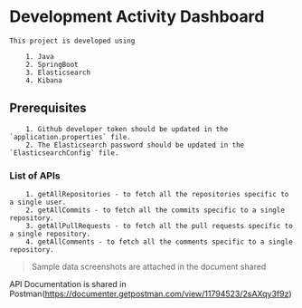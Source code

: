 
# Development Activity Dashboard
    This project is developed using

        1. Java
        2. SpringBoot
        3. Elasticsearch
        4. Kibana

## Prerequisites

        1. Github developer token should be updated in the `application.properties` file.
        2. The Elasticsearch password should be updated in the `ElasticsearchConfig` file.

### List of APIs

        1. getAllRepositories - to fetch all the repositories specific to a single user.
        2. getAllCommits - to fetch all the commits specific to a single repository.
        3. getAllPullRequests - to fetch all the pull requests specific to a single repository.
        4. getAllComments - to fetch all the comments specific to a single repository.

> Sample data screenshots are attached in the document shared

API Documentation is shared in Postman(https://documenter.getpostman.com/view/11794523/2sAXqy3f9z)

